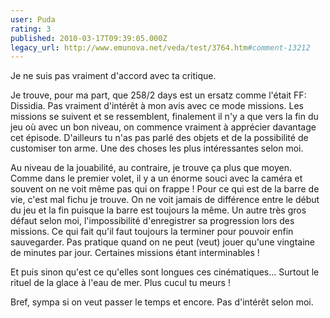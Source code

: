 ```yaml
---
user: Puda
rating: 3
published: 2010-03-17T09:39:05.000Z
legacy_url: http://www.emunova.net/veda/test/3764.htm#comment-13212
---
```

Je ne suis pas vraiment d'accord avec ta critique.

Je trouve, pour ma part, que 258/2 days est un ersatz comme l'était FF: Dissidia. Pas vraiment d'intérêt à mon avis avec ce mode missions.
Les missions se suivent et se ressemblent, finalement il n'y a que vers la fin du jeu où avec un bon niveau, on commence vraiment à apprécier davantage cet épisode. D'ailleurs tu n'as pas parlé des objets et de la possibilité de customiser ton arme. Une des choses les plus intéressantes selon moi.

Au niveau de la jouabilité, au contraire, je trouve ça plus que moyen. Comme dans le premier volet, il y a un énorme souci avec la caméra et souvent on ne voit même pas qui on frappe !
Pour ce qui est de la barre de vie, c'est mal fichu je trouve. On ne voit jamais de différence entre le début du jeu et la fin puisque la barre est toujours la même.
Un autre très gros défaut selon moi, l'impossibilité d'enregistrer sa progression lors des missions. Ce qui fait qu'il faut toujours la terminer pour pouvoir enfin sauvegarder. Pas pratique quand on ne peut (veut) jouer qu'une vingtaine de minutes par jour. Certaines missions étant interminables !

Et puis sinon qu'est ce qu'elles sont longues ces cinématiques... Surtout le rituel de la glace à l'eau de mer. Plus cucul tu meurs !

Bref, sympa si on veut passer le temps et encore. Pas d'intérêt selon moi.
